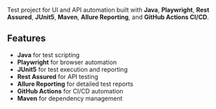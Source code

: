 Test project for UI and API automation built with **Java**, **Playwright**, **Rest Assured**, **JUnit5**, **Maven**, 
**Allure Reporting**, and **GitHub Actions CI/CD**.
 
## Features
 
- **Java** for test scripting
- **Playwright** for browser automation
- **JUnit5** for test execution and reporting
- **Rest Assured** for API testing
- **Allure Reporting** for detailed test reports
- **GitHub Actions** for CI/CD automation
- **Maven** for dependency management